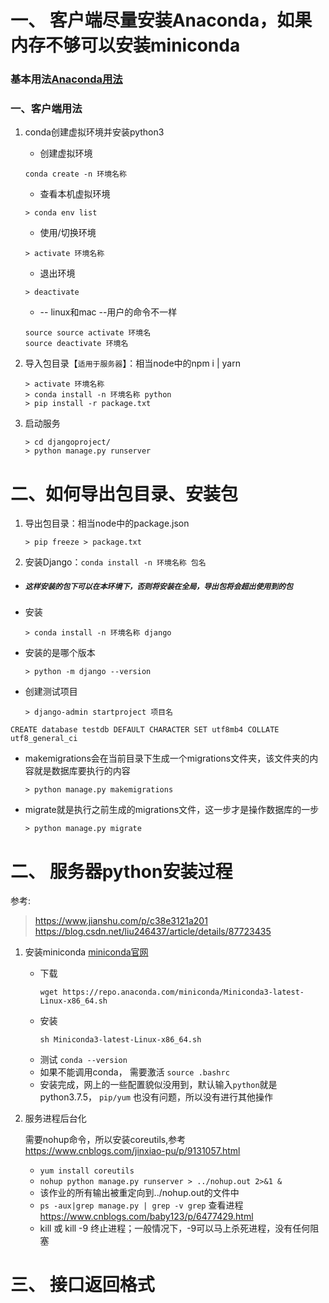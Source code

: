 # 一、 客户端尽量安装Anaconda，如果内存不够可以安装miniconda
### 基本用法[Anaconda用法](https://www.jianshu.com/p/742dc4d8f4c5)

### 一、客户端用法
1. conda创建虚拟环境并安装python3
    + 创建虚拟环境

    ```
    conda create -n 环境名称
    ```

    + 查看本机虚拟环境

    ```
    > conda env list
    ```

    + 使用/切换环境

    ```
    > activate 环境名称
    ```

    + 退出环境

    ```
    > deactivate
    ```

    + -- linux和mac --用户的命令不一样
    
    ```
    source source activate 环境名
    source deactivate 环境名
    ```

2. 导入包目录【`适用于服务器`】：相当node中的npm i | yarn
    ```
    > activate 环境名称
    > conda install -n 环境名称 python
    > pip install -r package.txt
    ```

3. 启动服务
    ```
    > cd djangoproject/
    > python manage.py runserver
    ```
# 二、如何导出包目录、安装包
1. 导出包目录：相当node中的package.json
    ```
    > pip freeze > package.txt
    ```
2. 安装Django：`conda install -n 环境名称 包名` 
 + ##### `这样安装的包下可以在本环境下，否则将安装在全局，导出包将会超出使用到的包`
 + 安装
    ```
    > conda install -n 环境名称 django
    ```
 + 安装的是哪个版本
    ```
    > python -m django --version 
    ```
 + 创建测试项目
    ```
    > django-admin startproject 项目名
    ```

```CREATE database testdb DEFAULT CHARACTER SET utf8mb4 COLLATE utf8_general_ci```
+ makemigrations会在当前目录下生成一个migrations文件夹，该文件夹的内容就是数据库要执行的内容
    ```
    > python manage.py makemigrations
    ```
+ migrate就是执行之前生成的migrations文件，这一步才是操作数据库的一步
    ```
    > python manage.py migrate
    ```

# 二、 服务器python安装过程
参考:
> https://www.jianshu.com/p/c38e3121a201
> https://blog.csdn.net/liu246437/article/details/87723435
1. 安装miniconda
    [miniconda官网](https://docs.conda.io/en/latest/miniconda.html)
    + 下载
        ```
        wget https://repo.anaconda.com/miniconda/Miniconda3-latest-Linux-x86_64.sh
        ```
    + 安装
        ```
        sh Miniconda3-latest-Linux-x86_64.sh
        ```
    + 测试 `conda --version`
    + 如果不能调用conda， 需要激活 `source .bashrc`
    + 安装完成，网上的一些配置貌似没用到，默认输入`python`就是python3.7.5， `pip/yum` 也没有问题，所以没有进行其他操作
2. 服务进程后台化

   需要nohup命令，所以安装coreutils,参考 https://www.cnblogs.com/jinxiao-pu/p/9131057.html

   + `yum install coreutils`
   + `nohup python manage.py runserver > ../nohup.out 2>&1 &`
   + 该作业的所有输出被重定向到../nohup.out的文件中
   + `ps -aux|grep manage.py | grep -v grep` 查看进程 https://www.cnblogs.com/baby123/p/6477429.html
   + kill 或 kill -9 终止进程；一般情况下，-9可以马上杀死进程，没有任何阻塞

# 三、 接口返回格式
